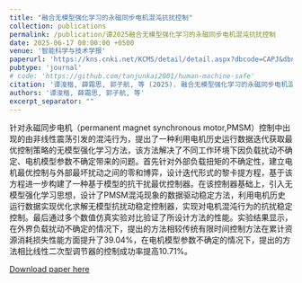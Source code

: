 ```yaml
---
title: "融合无模型强化学习的永磁同步电机混沌抗扰控制"
collection: publications
permalink: /publication/谭2025融合无模型强化学习的永磁同步电机混沌抗扰控制
date: 2025-06-17 00:00:00 +0500
venue: '智能科学与技术学报'
paperurl: 'https://kns.cnki.net/KCMS/detail/detail.aspx?dbcode=CAPJ&dbname=CAPJLAST&filename=ZNJS2025061300B'
pubtype: 'journal'
# code: 'https://github.com/tanjunkai2001/human-machine-safe'
citation: '谭浚楷, 薛霜思, 郭子航, 等 (2025). 融合无模型强化学习的永磁同步电机混沌抗扰控制[J/OL]. 智能科学与技术学报.'
authors: '谭浚楷, 薛霜思, 郭子航, 等'
excerpt_separator: ""
---
```

针对永磁同步电机（permanent magnet synchronous motor,PMSM）控制中出现的由非线性震荡引发的混沌行为，提出了一种利用电机历史运行数据迭代获取最优控制策略的无模型强化学习方法，该方法解决了不同工作环境下因负载扰动不确定、电机模型参数不确定带来的问题。首先针对外部负载扭矩的不确定性，建立电机最优控制与外部最坏扰动之间的零和博弈，设计迭代形式的黎卡提方程，基于该方程进一步构建了一种基于模型的抗干扰最优控制器。在该控制器基础上，引入无模型强化学习思想，设计了PMSM混沌现象的数据驱动稳定方法，利用电机历史运行数据实现优化求解无模型抗扰动稳定控制器，实现对电机混沌行为的抗扰稳定控制。最后通过多个数值仿真实验对比验证了所设计方法的性能。实验结果显示，在外界负载扰动不确定的情况下，提出的方法相较传统有限时间控制方法在累计资源消耗损失性能方面提升了39.04%，在电机模型参数不确定的情况下，提出的方法相比线性二次型调节器的控制成功率提高10.71%。

[Download paper here](https://kns.cnki.net/KCMS/detail/detail.aspx?dbcode=CAPJ&dbname=CAPJLAST&filename=ZNJS2025061300B)